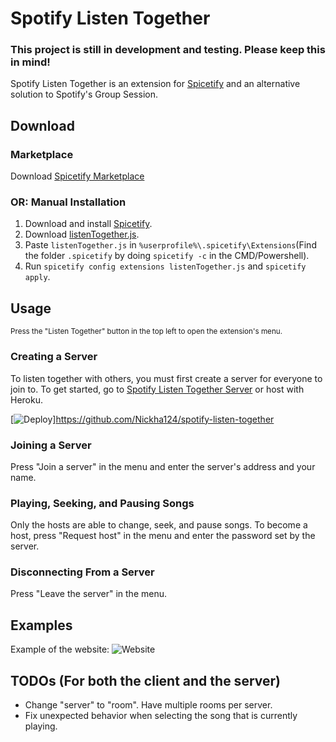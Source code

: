 # Spotify Listen Together
### This project is still in development and testing. Please keep this in mind!
Spotify Listen Together is an extension for [Spicetify](https://spicetify.app/) and an alternative solution to Spotify's Group Session.

## Download
### Marketplace 
Download [Spicetify Marketplace](https://github.com/CharlieS1103/spicetify-marketplace)
### OR: Manual Installation
1. Download and install [Spicetify](https://spicetify.app/docs/getting-started/installation).
2. Download [listenTogether.js](https://raw.githubusercontent.com/FlafyDev/spotify-listen-together/main/compiled/listenTogether.js).
3. Paste `listenTogether.js` in `%userprofile%\.spicetify\Extensions`(Find the folder `.spicetify` by doing `spicetify -c` in the CMD/Powershell).
4. Run `spicetify config extensions listenTogether.js` and `spicetify apply`.

## Usage
<sup>Press the "Listen Together" button in the top left to open the extension's menu.</sup>

### Creating a Server
To listen together with others, you must first create a server for everyone to join to.
To get started, go to [Spotify Listen Together Server](https://github.com/FlafyDev/spotify-listen-together-server) or host with Heroku.

[![Deploy](https://www.herokucdn.com/deploy/button.svg)]https://github.com/Nickha124/spotify-listen-together

### Joining a Server
Press "Join a server" in the menu and enter the server's address and your name.

### Playing, Seeking, and Pausing Songs
Only the hosts are able to change, seek, and pause songs. To become a host, press "Request host" in the menu and enter the password set by the server.

### Disconnecting From a Server
Press "Leave the server" in the menu.

## Examples
Example of the website:
![Website](examples/web.png)

## TODOs (For both the client and the server)
- Change "server" to "room". Have multiple rooms per server.
- Fix unexpected behavior when selecting the song that is currently playing.
